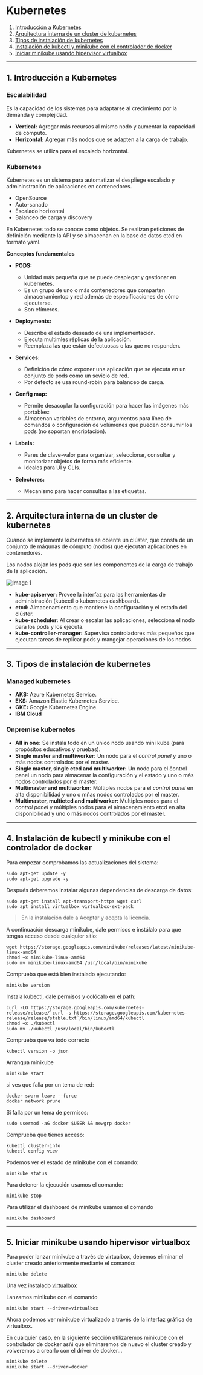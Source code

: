 # Kubernetes

1. [Introducción a Kubernetes](#intro)
2. [Arquitectura interna de un cluster de kubernetes](#architecture)
3. [Tipos de instalación de kubernetes](#install-types)
4. [Instalación de kubectl y minikube con el controlador de docker](#install)
5. [Iniciar minikube usando hipervisor virtualbox](#virtualbox)

<hr>

<a name="intro"></a>

## 1. Introducción a Kubernetes

### Escalabilidad

Es la capacidad de los sistemas para adaptarse al crecimiento por la demanda y complejidad.

- **Vertical:** Agregar más recursos al mismo nodo y aumentar la capacidad de cómputo.
- **Horizontal:** Agregar más nodos que se adapten a la carga de trabajo.

Kubernetes se utiliza para el escalado horizontal.

### Kubernetes

Kubernetes es un sistema para automatizar el despliege escalado y admininstración de aplicaciones en contenedores.
- OpenSource
- Auto-sanado
- Escalado horizontal
- Balanceo de carga y discovery

En Kubernetes todo se conoce como objetos. Se realizan peticiones de definición mediante la API y se almacenan en la base de datos etcd en formato yaml.

**Conceptos fundamentales**
- **PODS:** 
  - Unidad más pequeña que se puede desplegar y gestionar en kubernetes.
  - Es un grupo de uno o más contenedores que comparten almacenamientop y red además de especificaciones de cómo ejecutarse.
  - Son efímeros.

- **Deployments:**
  - Describe el estado deseado de una implementación.
  - Ejecuta multimles réplicas de la aplicación.
  - Reemplaza las que están defectuosas o las que no responden.

- **Services:**
  - Definición de cómo exponer una aplicación que se ejecuta en un conjunto de pods como un sevicio de red.
  - Por defecto se usa round-robin para balanceo de carga.

- **Config map:**
  - Permite desacoplar la configuración para hacer las imágenes más portables:
  - Almacenan variables de entorno, argumentos para línea de comandos o configuración de volúmenes que pueden consumir los pods (no soportan encriptación).

- **Labels:**
  - Pares de clave-valor para organizar, seleccionar, consultar y monitorizar objetos de forma más eficiente.
  - Ideales para UI y CLIs.

- **Selectores:**
  - Mecanismo para hacer consultas a las etiquetas.

<hr>

<a name="intro"></a>

## 2. Arquitectura interna de un cluster de kubernetes

Cuando se implementa kubernetes se obiente un clúster, que consta de un conjunto de máqunas de cómputo (nodos) que ejecutan aplicaciones en contenedores.

Los nodos alojan los pods que son los componentes de la carga de trabajo de la aplicación.

![Image 1](./images/img1.png)

- **kube-apiserver:** Provee la interfaz para las herramientas de administración (kubectl o kubernetes dashboard).
- **etcd:** Almacenamiento que mantiene la configuración y el estado del clúster.
- **kube-scheduler:** Al crear o escalar las aplicaciones, selecciona el nodo para los pods y los ejecuta.
- **kube-controller-manager:** Supervisa controladores más pequeños que ejecutan tareas de replicar pods y mangejar operaciones de los nodos.

<hr>

<a name="intro"></a>

## 3. Tipos de instalación de kubernetes

### Managed kubernetes
- **AKS:** Azure Kubernetes Service.
- **EKS:** Amazon Elastic Kubernetes Service.
- **GKE:** Google Kubernetes Engine.
- **IBM Cloud**

### Onpremise kubernetes

- **All in one:** Se instala todo en un único nodo usando mini kube (para propósitos educativos y pruebas).
- **Single master and multiworker:** Un nodo para el *control panel* y uno o más nodos controlados por el master.
- **Single master, single etcd and multiworker:** Un nodo para el ĉontrol panel un nodo para almacenar la configuración y el estado y uno o más nodos controlados por el master.
- **Multimaster and multiworker:** Múltiples nodos para el *control panel* en alta disponibilidad y uno o mñas nodos controlados por el master.
- **Multimaster, multietcd and multiworker:** Multiples nodos para el *control panel* y múltiples nodos para el almacenamiento etcd en alta disponibilidad y uno o más nodos controlados por el master.

<hr>

<a name="install"></a>

## 4. Instalación de kubectl y minikube con el controlador de docker

Para empezar comprobamos las actualizaciones del sistema:

~~~
sudo apt-get update -y
sudo apt-get upgrade -y
~~~

Después deberemos instalar algunas dependencias de descarga de datos:
~~~
sudo apt-get install apt-transport-https wget curl
sudo apt install virtualbox virtualbox-ext-pack
~~~
> En la instalación dale a Aceptar y  acepta la licencia.

A continuación descarga minikube, dale permisos e instálalo para que tengas acceso desde cualquier sitio:
~~~
wget https://storage.googleapis.com/minikube/releases/latest/minikube-linux-amd64
chmod +x minikube-linux-amd64
sudo mv minikube-linux-amd64 /usr/local/bin/minikube
~~~
Comprueba que está bien instalado ejecutando:
~~~
minikube version
~~~
Instala kubectl, dale permisos y colócalo en el path:
~~~
curl -LO https://storage.googleapis.com/kubernetes-release/release/`curl -s https://storage.googleapis.com/kubernetes-release/release/stable.txt`/bin/linux/amd64/kubectl
chmod +x ./kubectl
sudo mv ./kubectl /usr/local/bin/kubectl
~~~
Comprueba que va todo correcto
~~~
kubectl version -o json
~~~

Arranqua minikube
~~~
minikube start
~~~

si ves que falla por un tema de red:
~~~
docker swarm leave --force
docker network prune
~~~

Si falla por un tema de permisos:
~~~
sudo usermod -aG docker $USER && newgrp docker
~~~

Comprueba que tienes acceso:
~~~
kubectl cluster-info
kubectl config view
~~~

Podemos ver el estado de minikube con el comando:

~~~
minikube status
~~~

Para detener la ejecución usamos el comando:

~~~
minikube stop
~~~

Para utilizar el dashboard de minikube usamos el comando

~~~
minikube dashboard
~~~

<hr>

<a name="intro"></a>

## 5. Iniciar minikube usando hipervisor virtualbox

Para poder lanzar minikube a través de virtualbox, debemos eliminar el cluster creado anteriormente mediante el comando:

~~~
minikube delete
~~~

Una vez instalado [virtualbox](https://www.virtualbox.org/)

Lanzamos minikube con el comando

~~~
minikube start --driver=virtualbox
~~~

Ahora podemos ver minikube virtualizado a través de la interfaz gráfica de virtualbox.

En cualquier caso, en la siguiente sección utilizaremos minikube con el controlador de docker asñi que eliminaremos de nuevo el cluster creado y volveremos a crearlo con el driver de docker...

~~~
minikube delete
minikube start --driver=docker
~~~